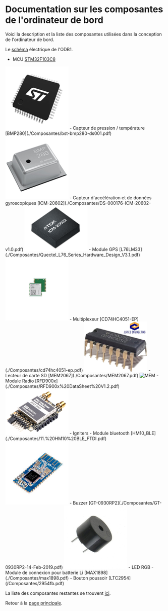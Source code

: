 # Documentation sur les composantes de l'ordinateur de bord

Voici la description et la liste des composantes utilisées dans la conception de l'ordinateur de bord.

Le [schéma](./Composantes/shematic_v2.pdf) électrique de l'ODB1.

- MCU [STM32F103C8](./Composantes/stm32f103c8.pdf)
<img src="./Composantes/STM32.png" alt="STM32" width="200"/>
- Capteur de pression / température [BMP280](./Composantes/bst-bmp280-ds001.pdf)
<img src="./Composantes/BMP280.jpg" alt="BMP" width="200"/>
- Capteur d'accélération et de données gyroscopiques [ICM-20602](./Composantes/DS-000176-ICM-20602-v1.0.pdf)
<img src="./Composantes/ICM.png" alt="ICM" width="200"/>
- Module GPS [L76LM33](./Composantes/Quectel_L76_Series_Hardware_Design_V3.1.pdf)
<img src="./Composantes/L76L.jpg" alt="GPS" width="200"/>
- Multiplexeur [CD74HC4051-EP](./Composantes/cd74hc4051-ep.pdf)
<img src="./Composantes/Multiplexer.jpg" alt="MUX" width="200"/>
- Lecteur de carte SD [MEM2067](./Composantes/MEM2067.pdf)
<img src="./Composantes/MEM.png" alt="MEM" width="200"/>
- Module Radio [RFD900x](./Composantes/RFD900x%20DataSheet%20V1.2.pdf)
<img src="./Composantes/RFD.png" alt="RFD" width="200"/>
- Igniters
- Module bluetooth [HM10_BLE](./Composantes/11.%20HM10%20BLE_FTDI.pdf)
<img src="./Composantes/BLE.jpg" alt="BLE" width="200"/>
- Buzzer [GT-0930RP2](./Composantes/GT-0930RP2-14-Feb-2019.pdf)
<img src="./Composantes/Buzzer.jpg" alt="BUZZ" width="200"/>
- LED RGB
- Module de connexion pour batterie Li [MAX1898](./Composantes/max1898.pdf)
- Bouton poussoir [LTC2954](/Composantes/2954fb.pdf)

La liste des composantes restantes se trouvent [ici](./Composantes/).

Retour à la [page principale](../README.md).

